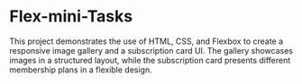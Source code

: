 # Flex-mini-Tasks
This project demonstrates the use of HTML, CSS, and Flexbox to create a responsive image gallery and a subscription card UI. The gallery showcases images in a structured layout, while the subscription card presents different membership plans in a flexible design.
